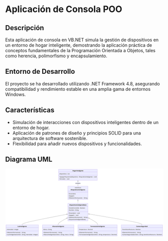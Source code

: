 # Aplicación de Consola POO

## Descripción
Esta aplicación de consola en VB.NET simula la gestión de dispositivos en un entorno de hogar inteligente, demostrando la aplicación práctica de conceptos fundamentales de la Programación Orientada a Objetos, tales como herencia, polimorfismo y encapsulamiento.

## Entorno de Desarrollo
El proyecto se ha desarrollado utilizando .NET Framework 4.8, asegurando compatibilidad y rendimiento estable en una amplia gama de entornos Windows.

## Características
- Simulación de interacciones con dispositivos inteligentes dentro de un entorno de hogar.
- Aplicación de patrones de diseño y principios SOLID para una arquitectura de software sostenible.
- Flexibilidad para añadir nuevos dispositivos y funcionalidades.

## Diagrama UML
![Diagrama UML del sistema SmartHome Manager](Hogar_Inteligente_UML.png)

